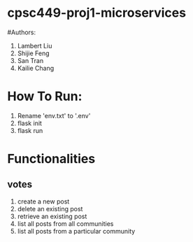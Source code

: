 # cpsc449-proj1-microservices

#Authors:
1. Lambert Liu
2. Shijie Feng
3. San Tran
4. Kailie Chang

# How To Run:
1. Rename 'env.txt' to '.env'
2. flask init
3. flask run

# Functionalities 
## votes
1. create a new post
2. delete an existing post
3. retrieve an existing post
4. list all posts from all communities
5. list all posts from a particular community


